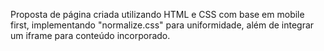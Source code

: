 Proposta de página criada utilizando HTML e CSS com base em mobile first, implementando "normalize.css" para uniformidade, além de integrar um iframe para conteúdo incorporado.
